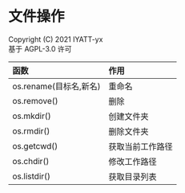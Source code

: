# 文件操作
Copyright (C) 2021 IYATT-yx  
基于 AGPL-3.0 许可  

|函数|作用|
|:-|:-|
|os.rename(目标名,新名)|重命名|
|os.remove()|删除|
|os.mkdir()|创建文件夹|
|os.rmdir()|删除文件夹|
|os.getcwd()|获取当前工作路径|
|os.chdir()|修改工作路径|
|os.listdir()|获取目录列表|